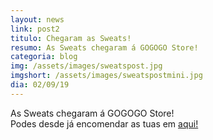```yaml
---
layout: news
link: post2
titulo: Chegaram as Sweats!
resumo: As Sweats chegaram á GOGOGO Store!
categoria: blog
img: /assets/images/sweatspost.jpg
imgshort: /assets/images/sweatspostmini.jpg
dia: 02/09/19
---
```



As Sweats chegaram á GOGOGO Store!
<br>
Podes desde já encomendar as tuas em <a href="wwww.gogogostore.pt/sweats">aqui!</a>
<br>
